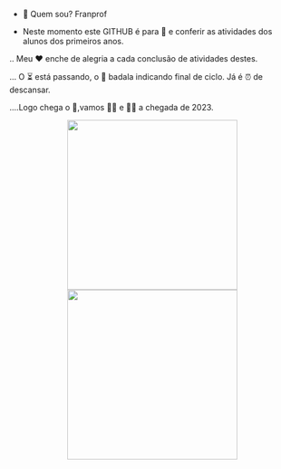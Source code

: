 -  👋 Quem sou? Franprof 


-  Neste momento este GITHUB é para 👀 e conferir as atividades dos alunos dos primeiros anos.

.. Meu ❤️ enche de alegria a cada conclusão de atividades destes.

... O ⏳ está passando, o 🔔 badala indicando final de ciclo.  Já é ⏰ de descansar.

....Logo chega o 🎄,vamos 🎊🎉 e 🍾🥂 a chegada de 2023.

</li><center><img src=https://2.bp.blogspot.com/-R8j4KAniE-I/Wk66EHwA25I/AAAAAAAC7pM/_NO1GxdDb74XlVakBl4n8ERwg6zbKhBtgCLcBGAs/s1600/f19.gif width="300" height="300">
        </li><center><img src= https://gifs.eco.br/wp-content/uploads/2021/12/feliz-ano-novo-gifs-animados-com-mensagem-para-facebook-e-whatsapp-0.gif    width="300" height="300">
       
         
       


